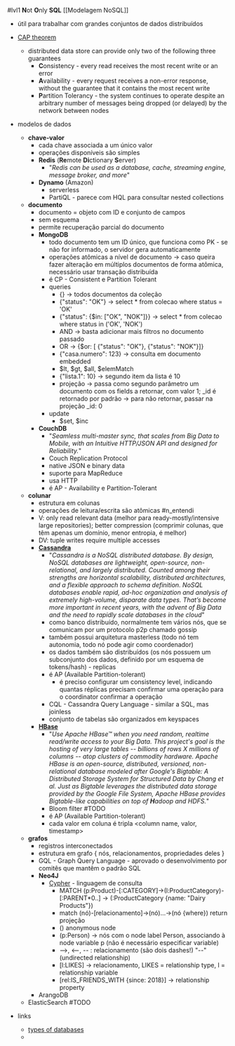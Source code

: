 #lvl1
**N**ot **O**nly **SQL**
[[Modelagem NoSQL]]

* útil para trabalhar com grandes conjuntos de dados distribuídos
* [CAP theorem](https://en.wikipedia.org/wiki/CAP_theorem)
	* distributed data store can provide only two of the following three guarantees
		* **C**onsistency - every read receives the most recent write or an error
		* **A**vailability - every request receives a non-error response, without the guarantee that it contains the most recent write
		* **P**artition Tolerancy - the system continues to operate despite an arbitrary number of messages being dropped (or delayed) by the network between nodes
* modelos de dados
	* **chave-valor**
		* cada chave associada a um único valor
		* operações disponíveis são simples
		* **Redis** (**Re**mote **Di**ctionary **S**erver)
			* "*Redis can be used as a database, cache, streaming engine, message broker, and more*"
		* **Dynamo** (Amazon)
			* serverless
			* PartiQL - parece com HQL para consultar nested collections
	* **documento**
		* documento = objeto com ID e conjunto de campos
		* sem esquema
		* permite recuperação parcial do documento
		* **MongoDB**
			* todo documento tem um ID único, que funciona como PK - se não for informado, o servidor gera automaticamente
			* operações atômicas a nível de documento -> caso queira fazer alteração em múltiplos documentos de forma atômica, necessário usar transação distribuída
			* é CP - Consistent e Partition Tolerant
			* queries
				* {} -> todos documentos da coleção
				* {"status": "OK"} -> select * from colecao where status = 'OK'
				* {"status": {$in: ["OK", "NOK"]}} -> select * from colecao where status in ('OK', 'NOK')
				* AND -> basta adicionar mais filtros no documento passado
				* OR -> {$or: [ {"status": "OK"}, {"status": "NOK"}]}
				* {"casa.numero": 123} -> consulta em documento embedded
				* $lt, $gt, $all, $elemMatch
				* {"lista.1": 10} -> segundo item da lista é 10
				* projeção -> passa como segundo parâmetro um documento com os fields a retornar, com valor 1; \_id é retornado por padrão -> para não retornar, passar na projeção \_id: 0
			* update
				* $set, $inc
		* **CouchDB**
			* "*Seamless multi-master sync, that scales from Big Data to Mobile, with an Intuitive HTTP/JSON API and designed for Reliability.*"
			* Couch Replication Protocol
			* native JSON e binary data
			* suporte para MapReduce
			* usa HTTP
			* é AP - Availability e Partition-Tolerant
	* **colunar**
		* estrutura em colunas
		* operações de leitura/escrita são atômicas #n_entendi 
		* V: only read relevant data (melhor para ready-mostly/intensive large repositories); better compression (comprimir colunas, que têm apenas um domínio, menor entropia, é melhor)
		* DV: tuple writes require multiple accesses
		* [**Cassandra**](https://cassandra.apache.org/_/cassandra-basics.html)
			* "*Cassandra is a NoSQL distributed database. By design, NoSQL databases are lightweight, open-source, non-relational, and largely distributed. Counted among their strengths are horizontal scalability, distributed architectures, and a flexible approach to schema definition. NoSQL databases enable rapid, ad-hoc organization and analysis of extremely high-volume, disparate data types. That’s become more important in recent years, with the advent of Big Data and the need to rapidly scale databases in the cloud*"
			* como banco distribuído, normalmente tem vários nós, que se comunicam por um protocolo p2p chamado gossip
			* também possui arquitetura masterless (todo nó tem autonomia, todo nó pode agir como coordenador)
			* os dados também são distribuídos (os nós possuem um subconjunto dos dados, definido por um esquema de tokens/hash) - replicas
			* é AP (Available Partition-tolerant)
				* é preciso configurar um consistency level, indicando quantas réplicas precisam confirmar uma operação para o coordinator confirmar a operação
			* CQL - Cassandra Query Language - similar a SQL, mas joinless
			* conjunto de tabelas são organizados em keyspaces
		* [**HBase**](https://hbase.apache.org/)
			* "*Use Apache HBase™ when you need random, realtime read/write access to your Big Data. This project's goal is the hosting of very large tables -- billions of rows X millions of columns -- atop clusters of commodity hardware. Apache HBase is an open-source, distributed, versioned, non-relational database modeled after Google's Bigtable: A Distributed Storage System for Structured Data by Chang et al. Just as Bigtable leverages the distributed data storage provided by the Google File System, Apache HBase provides Bigtable-like capabilities on top of **H**adoop and HDFS.*"
			* Bloom filter #TODO
			*  é AP (Available Partition-tolerant)
			* cada valor em coluna é tripla <column name, valor, timestamp>
	* **grafos**
		* registros interconectados
		* estrutura em grafo { nós, relacionamentos, propriedades deles }
		* GQL - Graph Query Language - aprovado o desenvolvimento por comitês que mantêm o padrão SQL
		* **Neo4J**
			* [Cypher](https://neo4j.com/docs/getting-started/cypher-intro/) - linguagem de consulta
				* MATCH (p:Product)-[:CATEGORY]->(l:ProductCategory)-[:PARENT*0..] ->  (:ProductCategory {name: "Dairy Products"})
				* match (nó)-[relacionamento]->(nó)...->(nó {where}) return projeção
				* () anonymous node
				* (p:Person) -> nós com o node label Person, associando à node variable p (não é necessário especificar variable)
				* -->, <--, -- : relacionamento (são dois dashes!) "--" (undirected relationship)
				* [l:LIKES] -> relacionamento, LIKES = relationship type, l = relationship variable
				* [rel:IS_FRIENDS_WITH {since: 2018}] -> relationship property
		* ArangoDB
	* ElasticSearch #TODO


* links
	* [types of databases](https://timweninger.com/teaching/database-systems-concepts/cap-and-hbase/)
	* 